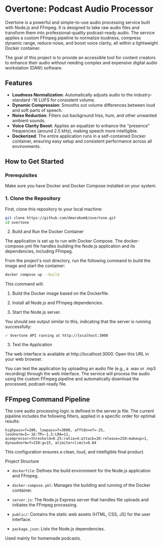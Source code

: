 # Overtone: Podcast Audio Processor

Overtone is a powerful and simple-to-use audio processing service built with Node.js and FFmpeg. It is designed to take raw audio files and transform them into professional-quality podcast-ready audio. The service applies a custom FFmpeg pipeline to normalize loudness, compress dynamic range, reduce noise, and boost voice clarity, all within a lightweight Docker container.

The goal of this project is to provide an accessible tool for content creators to enhance their audio without needing complex and expensive digital audio workstation (DAW) software.

## Features

- **Loudness Normalization**: Automatically adjusts audio to the industry-standard -16 LUFS for consistent volume.
- **Dynamic Compression**: Smooths out volume differences between loud and soft parts of speech.
- **Noise Reduction**: Filters out background hiss, hum, and other unwanted ambient sounds.
- **Voice Clarity Boost**: Applies an equalizer to enhance the "presence" frequencies (around 2.5 kHz), making speech more intelligible.
- **Dockerized**: The entire application runs in a self-contained Docker container, ensuring easy setup and consistent performance across all environments.

## How to Get Started

### Prerequisites

Make sure you have Docker and Docker Compose installed on your system.

### 1. Clone the Repository

First, clone this repository to your local machine:

```sh
git clone https://github.com/dmarakom6/overtone.git
cd overtone
```

2. Build and Run the Docker Container

The application is set up to run with Docker Compose. The docker-compose.yml file handles building the Node.js application and its dependencies, including FFmpeg.

From the project's root directory, run the following command to build the image and start the container:

```sh
docker compose up --build
```
This command will:

   1. Build the Docker image based on the Dockerfile.

   2. Install all Node.js and FFmpeg dependencies.

   3. Start the Node.js server.

You should see output similar to this, indicating that the server is running successfully:
```
✅ Overtone API running at http://localhost:3000
```
3. Test the Application

The web interface is available at http://localhost:3000. Open this URL in your web browser.

You can test the application by uploading an audio file (e.g., a .wav or .mp3 recording) through the web interface. The service will process the audio using the custom FFmpeg pipeline and automatically download the processed, podcast-ready file.

## FFmpeg Command Pipeline

The core audio processing logic is defined in the server.js file. The current pipeline includes the following filters, applied in a specific order for optimal results:
```
highpass=f=200, lowpass=f=3000, afftdn=nf=-25, loudnorm=I=-16:TP=-1.5:LRA=11, acompressor=threshold=0.25:ratio=4:attack=20:release=250:makeup=1, dynaudnorm=f=150:g=15, alimiter=limit=0.84
```
This configuration ensures a clean, loud, and intelligible final product.

Project Structure

   - `dockerfile`: Defines the build environment for the Node.js application and FFmpeg.

   - `docker-compose.yml`: Manages the building and running of the Docker container.

   - `server.js`: The Node.js Express server that handles file uploads and initiates the FFmpeg processing.

   - `public/`: Contains the static web assets (HTML, CSS, JS) for the user interface.

   - `package.json`: Lists the Node.js dependencies.

Used mainly for homemade podcasts.

